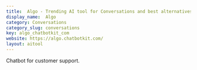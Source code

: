 ```yaml
---
title:  Algo - Trending AI tool for Conversations and best alternatives
display_name:  Algo
category: Conversations
category_slug: conversations
key: algo_chatbotkit_com
website: https://algo.chatbotkit.com/
layout: aitool
---
```


Chatbot for customer support.
